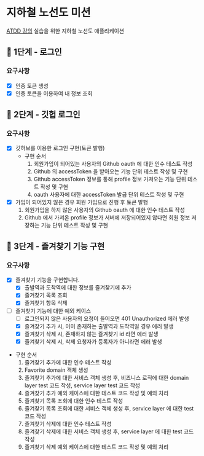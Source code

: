 # 지하철 노선도 미션
[ATDD 강의](https://edu.nextstep.camp/c/R89PYi5H) 실습을 위한 지하철 노선도 애플리케이션

## 🚀 1단계 - 로그인
### 요구사항
- [x] 인증 토큰 생성
- [x] 인증 토큰을 이용하여 내 정보 조회 
## 🚀 2단계 - 깃헙 로그인
### 요구사항
- [x] 깃허브를 이용한 로그인 구현(토큰 발행)
  - 구현 순서
    1. 회원가입이 되어있는 사용자의 Github oauth 에 대한 인수 테스트 작성
    2. Github 의 accessToken 을 받아오는 기능 단위 테스트 작성 및 구현
    3. Github accessToken 정보를 통해 profile 정보 가져오는 기능 단위 테스트 작성 및 구현
    4. oauth 사용자에 대한 accessToken 발급 단위 테스트 작성 및 구현
- [x] 가입이 되어있지 않은 경우 회원 가입으로 진행 후 토큰 발행
  1. 회원가입을 하지 않은 사용자의 Github oauth 에 대한 인수 테스트 작성
  2. Github 에서 가져온 profile 정보가 서버에 저장되어있지 않다면 회원 정보 저장하는 기능 단위 테스트 작성 및 구현
## 🚀 3단계 - 즐겨찾기 기능 구현
### 요구사항
- [x] 즐겨찾기 기능을 구현합니다.
  - [x] 출발역과 도착역에 대한 정보를 즐겨찾기에 추가
  - [x] 즐겨찾기 목록 조회
  - [x] 즐겨찾기 항목 삭제
- [ ] 즐겨찾기 기능에 대한 예외 케이스
  - [ ] 로그인되지 않은 사용자의 요청이 들어오면 401 Unauthorized 에러 발생
  - [x] 즐겨찾기 추가 시, 이미 존재하는 출발역과 도착역일 경우 에러 발생
  - [x] 즐겨찾기 삭제 시, 존재하지 않는 즐겨찾기 id 라면 에러 발생
  - [x] 즐겨찾기 삭제 시, 삭제 요청자가 등록자가 아니라면 에러 발생
- 구현 순서
  1. 즐겨찾기 추가에 대한 인수 테스트 작성
  2. Favorite domain 객체 생성
  3. 즐겨찾기 추가에 대한 서비스 객체 생성 후, 비즈니스 로직에 대한 domain layer test 코드 작성, service layer test 코드 작성
  4. 즐겨찾기 추가 예외 케이스에 대한 테스트 코드 작성 및 예외 처리
  5. 즐겨찾기 목록 조회에 대한 인수 테스트 작성
  6. 즐겨찾기 목록 조회에 대한 서비스 객체 생성 후, service layer 에 대한 test 코드 작성
  7. 즐겨찾기 삭제에 대한 인수 테스트 작성
  8. 즐겨찾기 삭제에 대한 서비스 객체 생성 후, service layer 에 대한 test 코드 작성
  9. 즐겨찾기 삭제 예외 케이스에 대한 테스트 코드 작성 및 예외 처리